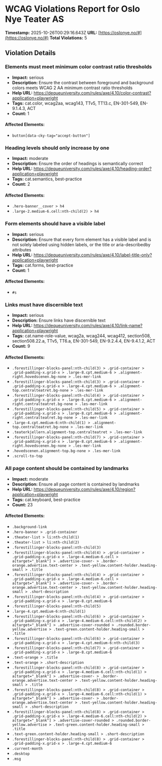 # WCAG Violations Report for Oslo Nye Teater AS

**Timestamp:** 2025-10-26T00:29:16.643Z
**URL:** [https://oslonye.no/#](https://oslonye.no/#)
**Total Violations:** 5

## Violation Details

### Elements must meet minimum color contrast ratio thresholds

- **Impact:** serious
- **Description:** Ensure the contrast between foreground and background colors meets WCAG 2 AA minimum contrast ratio thresholds
- **Help URL:** https://dequeuniversity.com/rules/axe/4.10/color-contrast?application=playwright
- **Tags:** cat.color, wcag2aa, wcag143, TTv5, TT13.c, EN-301-549, EN-9.1.4.3, ACT
- **Count:** 1

#### Affected Elements:

- `button[data-cky-tag="accept-button"]`

### Heading levels should only increase by one

- **Impact:** moderate
- **Description:** Ensure the order of headings is semantically correct
- **Help URL:** https://dequeuniversity.com/rules/axe/4.10/heading-order?application=playwright
- **Tags:** cat.semantics, best-practice
- **Count:** 2

#### Affected Elements:

- `.hero-banner__cover > h4`
- `.large-2.medium-6.cell:nth-child(2) > h4`

### Form elements should have a visible label

- **Impact:** serious
- **Description:** Ensure that every form element has a visible label and is not solely labeled using hidden labels, or the title or aria-describedby attributes
- **Help URL:** https://dequeuniversity.com/rules/axe/4.10/label-title-only?application=playwright
- **Tags:** cat.forms, best-practice
- **Count:** 1

#### Affected Elements:

- `#s`

### Links must have discernible text

- **Impact:** serious
- **Description:** Ensure links have discernible text
- **Help URL:** https://dequeuniversity.com/rules/axe/4.10/link-name?application=playwright
- **Tags:** cat.name-role-value, wcag2a, wcag244, wcag412, section508, section508.22.a, TTv5, TT6.a, EN-301-549, EN-9.2.4.4, EN-9.4.1.2, ACT
- **Count:** 9

#### Affected Elements:

- `.forestillinger-blocks-panel:nth-child(3) > .grid-container > .grid-padding-x.grid-x > .large-8.cpt.medium-6 > .alignment-right.hovedscenen.bg-none > .les-mer-link`
- `.forestillinger-blocks-panel:nth-child(3) > .grid-container > .grid-padding-x.grid-x > .large-4.cpt.medium-6 > .alignment-top.centralteatret.bg-none > .les-mer-link`
- `.forestillinger-blocks-panel:nth-child(4) > .grid-container > .grid-padding-x.grid-x > .large-8.cpt.medium-6 > .alignment-right.centralteatret.bg-none > .les-mer-link`
- `.forestillinger-blocks-panel:nth-child(5) > .grid-container > .grid-padding-x.grid-x > .large-8.cpt.medium-6 > .alignment-right.centralteatret.bg-none > .les-mer-link`
- `.large-4.cpt.medium-6:nth-child(1) > .alignment-top.centralteatret.bg-none > .les-mer-link`
- `.teaterkjellern.alignment-top.centralteatret > .les-mer-link`
- `.forestillinger-blocks-panel:nth-child(7) > .grid-container > .grid-padding-x.grid-x > .large-8.cpt.medium-6 > .alignment-right.hovedscenen.bg-none > .les-mer-link`
- `.hovedscenen.alignment-top.bg-none > .les-mer-link`
- `.scroll-to-top`

### All page content should be contained by landmarks

- **Impact:** moderate
- **Description:** Ensure all page content is contained by landmarks
- **Help URL:** https://dequeuniversity.com/rules/axe/4.10/region?application=playwright
- **Tags:** cat.keyboard, best-practice
- **Count:** 23

#### Affected Elements:

- `.background-link`
- `.hero-banner > .grid-container`
- `.theater-list > li:nth-child(1)`
- `.theater-list > li:nth-child(2)`
- `.forestillinger-blocks-panel:nth-child(3)`
- `.forestillinger-blocks-panel:nth-child(4) > .grid-container > .grid-padding-x.grid-x > .large-4.medium-6.cell > a[target="_blank"] > .advertise-cover- > .border-orange.advertise.text-center > .text-yellow.content-holder.heading-small > .title`
- `.forestillinger-blocks-panel:nth-child(4) > .grid-container > .grid-padding-x.grid-x > .large-4.medium-6.cell > a[target="_blank"] > .advertise-cover- > .border-orange.advertise.text-center > .text-yellow.content-holder.heading-small > .short-description`
- `.forestillinger-blocks-panel:nth-child(4) > .grid-container > .grid-padding-x.grid-x > .large-8.cpt.medium-6`
- `.forestillinger-blocks-panel:nth-child(5)`
- `.large-4.cpt.medium-6:nth-child(1)`
- `.forestillinger-blocks-panel:nth-child(6) > .grid-container > .grid-padding-x.grid-x > .large-4.medium-6.cell:nth-child(2) > a[target="_blank"] > .advertise-cover-rounded > .rounded.border-yellow.advertise > .text-green.content-holder.heading-small > .title`
- `.forestillinger-blocks-panel:nth-child(6) > .grid-container > .grid-padding-x.grid-x > .large-4.cpt.medium-6:nth-child(3)`
- `.forestillinger-blocks-panel:nth-child(7) > .grid-container > .grid-padding-x.grid-x > .large-8.cpt.medium-6`
- `.text-orange > .title`
- `.text-orange > .short-description`
- `.forestillinger-blocks-panel:nth-child(8) > .grid-container > .grid-padding-x.grid-x > .large-4.medium-6.cell:nth-child(1) > a[target="_blank"] > .advertise-cover- > .border-orange.advertise.text-center > .text-yellow.content-holder.heading-small > .title`
- `.forestillinger-blocks-panel:nth-child(8) > .grid-container > .grid-padding-x.grid-x > .large-4.medium-6.cell:nth-child(1) > a[target="_blank"] > .advertise-cover- > .border-orange.advertise.text-center > .text-yellow.content-holder.heading-small > .short-description`
- `.forestillinger-blocks-panel:nth-child(8) > .grid-container > .grid-padding-x.grid-x > .large-4.medium-6.cell:nth-child(2) > a[target="_blank"] > .advertise-cover-rounded > .rounded.border-yellow.advertise > .text-green.content-holder.heading-small > .title`
- `.text-green.content-holder.heading-small > .short-description`
- `.forestillinger-blocks-panel:nth-child(8) > .grid-container > .grid-padding-x.grid-x > .large-4.cpt.medium-6`
- `.current-month`
- `.desktop`
- `.msg`
